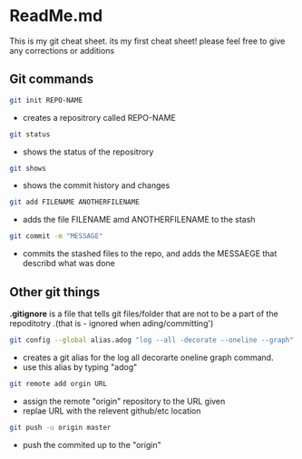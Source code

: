 # ReadMe.md

This is my git cheat sheet. its my first cheat sheet!
please feel free to give any corrections or additions

## Git commands

```bash
git init REPO-NAME
```
- creates a repositrory called REPO-NAME

```bash
git status
```
- shows the status of the repositrory

```bash
git shows
```
- shows the commit history and changes

```bash
git add FILENAME ANOTHERFILENAME
```
- adds the file FILENAME amd ANOTHERFILENAME to the stash

```bash
git commit -m "MESSAGE"
```
- commits the stashed files to the repo, and adds the MESSAEGE that describd what was done

## Other git things

**.gitignore** is a file that tells git files/folder that are not to be a part of the repoditotry 
.(that is - ignored when ading/committing')

```bash
git config --global alias.adog "log --all -decorate --oneline --graph"
```
- creates a git alias for the log all decorarte oneline graph command.
- use this alias by typing "adog"

```bash
git remote add orgin URL
```
- assign the remote "origin" repository to the URL given
- replae URL with the relevent github/etc location

```bash
git push -u origin master
```

- push the commited up to the "origin"
